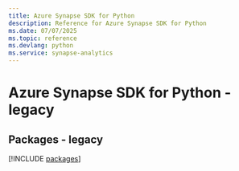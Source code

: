 ```yaml
---
title: Azure Synapse SDK for Python
description: Reference for Azure Synapse SDK for Python
ms.date: 07/07/2025
ms.topic: reference
ms.devlang: python
ms.service: synapse-analytics
---
```

# Azure Synapse SDK for Python - legacy
## Packages - legacy
[!INCLUDE [packages](synapse-index.md)]